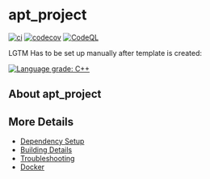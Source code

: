 # apt_project

[![ci](https://github.com/KonstantoJr/apt_project/actions/workflows/ci.yml/badge.svg)](https://github.com/KonstantoJr/apt_project/actions/workflows/ci.yml)
[![codecov](https://codecov.io/gh/KonstantoJr/apt_project/branch/main/graph/badge.svg)](https://codecov.io/gh/KonstantoJr/apt_project)
[![CodeQL](https://github.com/KonstantoJr/apt_project/actions/workflows/codeql-analysis.yml/badge.svg)](https://github.com/KonstantoJr/apt_project/actions/workflows/codeql-analysis.yml)

LGTM Has to be set up manually after template is created:

[![Language grade: C++](https://img.shields.io/lgtm/grade/cpp/github/KonstantoJr/apt_project)](https://lgtm.com/projects/g/KonstantoJr/apt_project/context:cpp)

## About apt_project



## More Details

 * [Dependency Setup](README_dependencies.md)
 * [Building Details](README_building.md)
 * [Troubleshooting](README_troubleshooting.md)
 * [Docker](README_docker.md)
